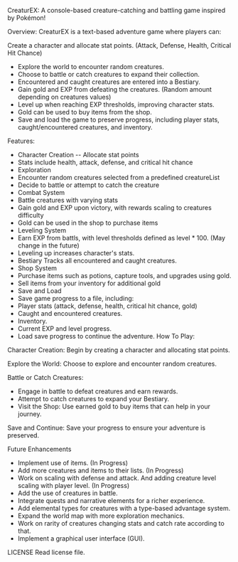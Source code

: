 CreaturEX: A console-based creature-catching and battling game inspired by Pokémon!

Overview: CreaturEX is a text-based adventure game where players can:

Create a character and allocate stat points. (Attack, Defense, Health, Critical Hit Chance)
- Explore the world to encounter random creatures.
- Choose to battle or catch creatures to expand their collection.
- Encountered and caught creatures are entered into a Bestiary.
- Gain gold and EXP from defeating the creatures. (Random amount depending on creatures values)
- Level up when reaching EXP thresholds, improving character stats.
- Gold can be used to buy items from the shop.
- Save and load the game to preserve progress, including player stats, caught/encountered creatures, and inventory.
  
Features:

- Character Creation
-- Allocate stat points
- Stats include health, attack, defense, and critical hit chance
- Exploration
- Encounter random creatures selected from a predefined creatureList
- Decide to battle or attempt to catch the creature
- Combat System
- Battle creatures with varying stats
- Gain gold and EXP upon victory, with rewards scaling to creatures difficulty
- Gold can be used in the shop to purchase items
- Leveling System
- Earn EXP from battls, with level thresholds defined as level * 100. (May change in the future)
- Leveling up increases character's stats.
- Bestiary Tracks all encountered and caught creatures.
- Shop System
- Purchase items such as potions, capture tools, and upgrades using gold.
- Sell items from your inventory for additional gold
- Save and Load
- Save game progress to a file, including:
- Player stats (attack, defense, health, critical hit chance, gold)
- Caught and encountered creatures.
- Inventory.
- Current EXP and level progress.
- Load save progress to continue the adventure.
How To Play:

Character Creation: Begin by creating a character and allocating stat points.

Explore the World: Choose to explore and encounter random creatures.

Battle or Catch Creatures:

- Engage in battle to defeat creatures and earn rewards.
- Attempt to catch creatures to expand your Bestiary.
- Visit the Shop: Use earned gold to buy items that can help in your journey.

Save and Continue: Save your progress to ensure your adventure is preserved.

Future Enhancements

- Implement use of items. (In Progress)
- Add more creatures and items to their lists. (In Progress)
- Work on scaling with defense and attack. And adding creature level scaling with player level. (In Progress)
- Add the use of creatures in battle.
- Integrate quests and narrative elements for a richer experience.
- Add elemental types for creatures with a type-based advantage system.
- Expand the world map with more exploration mechanics.
- Work on rarity of creatures changing stats and catch rate according to that.
- Implement a graphical user interface (GUI).
  
LICENSE Read license file.
